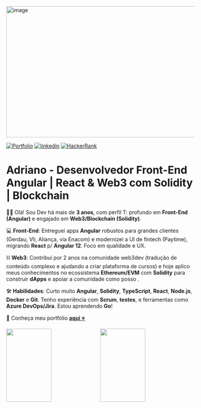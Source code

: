 <img width="1400" height="350" alt="image" src="https://github.com/user-attachments/assets/c8627429-0c94-4099-aa38-470cc2a23453" />

[![Portfolio](https://img.shields.io/badge/Portfolio-%23000000.svg?style=for-the-badge&logo=firefox&logoColor=#FF7139)](https://dev-araujo.com.br/)
[![linkedin](https://img.shields.io/badge/LinkedIn-0077B5?style=for-the-badge&logo=linkedin&logoColor=white)](https://www.linkedin.com/in/araujocode/)
[![HackerRank](https://img.shields.io/badge/-Hackerrank⭐⭐⭐⭐-2EC866?style=for-the-badge&logo=HackerRank&logoColor=white)](https://www.hackerrank.com/araujo6_6)


# Adriano - Desenvolvedor Front-End Angular | React & Web3 com Solidity | Blockchain

👨🏽 Olá! Sou Dev há mais de **3 anos**, com perfil T: profundo em **Front-End (Angular)** e engajado em **Web3/Blockchain (Solidity)**.

💻 **Front-End**: Entreguei apps **Angular** robustos para grandes clientes (Gerdau, Vli, Aliança, via Enacom) e modernizei a UI de fintech (Paytime), migrando **React** p/ **Angular 12**. Foco em qualidade e UX.

⛓️ **Web3**: Contribuí por 2 anos na comunidade web3dev (tradução de conteúdo complexo e ajudando a criar plataforma de cursos) e hoje aplico meus conhecimentos no ecossistema **Ethereum/EVM** com **Solidity** para construir **dApps** e apoiar a comunidade como posso .

🛠️ **Habilidades**: Curto muito **Angular**, **Solidity**, **TypeScript**, **React**, **Node.js**, **Docker** e **Git**. Tenho experiência com **Scrum**, **testes**, e ferramentas como **Azure DevOps/Jira**. Estou aprendendo **Go**!
 
🔗 Conheça meu portfólio [**aqui ⭐**](https://dev-araujo.com.br/)


<span>  
 
<img width="49%" height="195px" src="https://github-readme-stats.vercel.app/api?username=dev-araujo&show_icons=true&theme=radical&count_private=true&rank_icon=github"/>
<img width="49%" height="195px" src="https://github-readme-stats.vercel.app/api/top-langs/?username=dev-araujo&layout=compact&langs_count=7&theme=transparent"/> 

</span>
